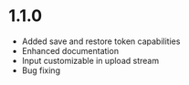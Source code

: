 1.1.0
=====

- Added save and restore token capabilities
- Enhanced documentation
- Input customizable in upload stream
- Bug fixing